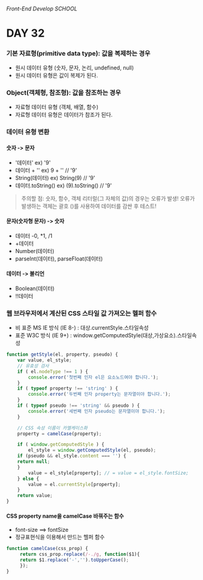 ###### Front-End Develop SCHOOL

# DAY 32

### 기본 자료형(primitive data type): 값을 복제하는 경우
- 원시 데이터 유형 (숫자, 문자, 논리, undefined, null)
- 원시 데이터 유형은 값이 복제가 된다.

### Object(객체형, 참조형): 값을 참조하는 경우
- 자료형 데이터 유형 (객체, 배열, 함수)
- 자료형 데이터 유형은 데이터가 참조가 된다.

### 데이터 유형 변환
#### 숫자 -> 문자
- '데이터' ex) '9'
- 데이터 + ''       ex) 9 + ''         // '9'
- String(데이터)    ex) String(9)      // '9'
- 데이터.toString() ex) (9).toString() // '9'

> 주의할 점: 숫자, 함수, 객체 리터럴(그 자체의 값)의 경우는 오류가 발생! 
오류가 발생하는 객체는 괄호 ()를 사용하여 데이터를 감싼 후 테스트!

#### 문자(숫자형 문자) -> 숫자
- 데이터 -0, *1, /1
- +데이터
- Number(데이터)
- parseInt(데이터), parseFloat(데이터)

#### 데이터 -> 불리언
- Boolean(데이터)
- !!데이터

### 웹 브라우저에서 계산된 CSS 스타일 값 가져오는 헬퍼 함수 
- 비 표준 MS IE 방식 (IE 8-) : 대상.currentStyle.스타일속성
- 표준 W3C 방식 (IE 9+) : window.getComputedStyle(대상,가상요소).스타일속성

```javascript
function getStyle(el, property, pseudo) {
    var value, el_style;
    // 유효성 검사
    if ( el.nodeType !== 1 ) {
        console.error('첫번째 인자 el은 요소노드여야 합니다.');
    }
    if ( typeof property !== 'string' ) {
        console.error('두번째 인자 property는 문자열이야 합니다.');
    }
    if ( typeof pseudo !== 'string' && pseudo ) {
        console.error('세번째 인자 pseudo는 문자열이야 합니다.');
    }

    // CSS 속성 이름이 카멜케이스화
    property = camelCase(property);

    if ( window.getComputedStyle ) {
        el_style = window.getComputedStyle(el, pseudo);
    if (pseudo && el_style.content === '') {
    return null;
    }
        value = el_style[property]; // = value = el_style.fontSize;
    } else {
        value = el.currentStyle[property];
    }
    return value;
}
```
#### CSS property name을 camelCase 바꿔주는 함수
- font-size ==> fontSize 
- 정규표현식을 이용해서 만드는 헬퍼 함수

```javascript
function camelCase(css_prop) {
     return css_prop.replace(/-./g, function($1){
     return $1.replace('-','').toUpperCase();
     });
}
```


